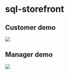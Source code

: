 # sql-storefront
## Customer demo
![](https://i.imgur.com/a09poU9.gif)
## Manager demo
![](https://i.imgur.com/4pzU5h8.gif)

